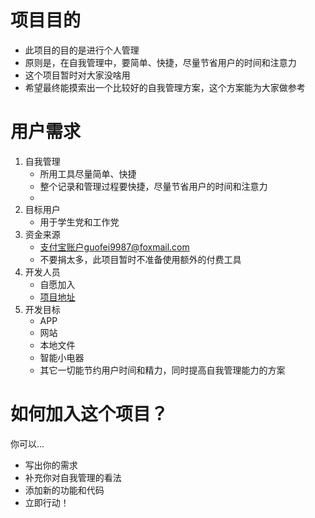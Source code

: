 # 项目目的
- 此项目的目的是进行个人管理
- 原则是，在自我管理中，要简单、快捷，尽量节省用户的时间和注意力
- 这个项目暂时对大家没啥用
- 希望最终能摸索出一个比较好的自我管理方案，这个方案能为大家做参考  

# 用户需求
1. 自我管理
   - 所用工具尽量简单、快捷
   - 整个记录和管理过程要快捷，尽量节省用户的时间和注意力
   -
2. 目标用户
   - 用于学生党和工作党
3. 资金来源
   - 支付宝账户guofei9987@foxmail.com
   - 不要捐太多，此项目暂时不准备使用额外的付费工具
4. 开发人员
   - 自愿加入
   - [项目地址](https://github.com/guofei9987/plans)
5. 开发目标
   - APP
   - 网站
   - 本地文件
   - 智能小电器
   - 其它一切能节约用户时间和精力，同时提高自我管理能力的方案  

# 如何加入这个项目？
你可以...
- 写出你的需求
- 补充你对自我管理的看法
- 添加新的功能和代码
- 立即行动！
